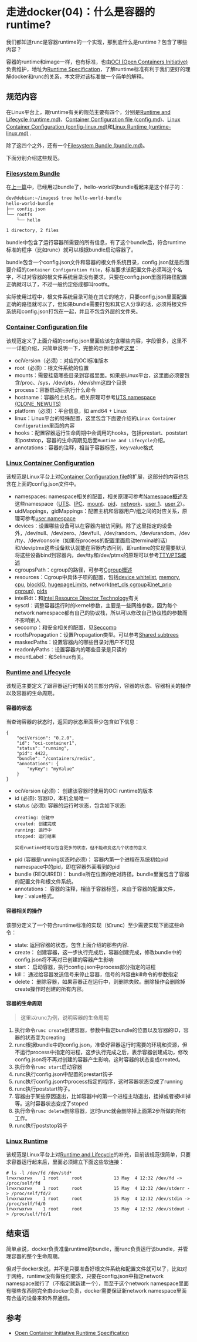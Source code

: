 # 走进docker(04)：什么是容器的runtime?

我们都知道runc是容器runtime的一个实现，那到底什么是runtime？包含了哪些内容？

容器的runtime和image一样，也有标准，也由[OCI (Open Containers Initiative)](https://www.opencontainers.org/)负责维护，地址为[Runtime Specification](https://github.com/opencontainers/runtime-spec/blob/master/spec.md)，了解runtime标准有利于我们更好的理解docker和runc的关系，本文将对该标准做一个简单的解释。

## 规范内容
在Linux平台上，跟runtime有关的规范主要有四个，分别是[Runtime and Lifecycle (runtime.md)](https://github.com/opencontainers/runtime-spec/blob/master/runtime.md)、[Container Configuration file (config.md)](https://github.com/opencontainers/runtime-spec/blob/master/config.md)、[Linux Container Configuration (config-linux.md)](https://github.com/opencontainers/runtime-spec/blob/master/config-linux.md)和[Linux Runtime (runtime-linux.md)](https://github.com/opencontainers/runtime-spec/blob/master/runtime-linux.md) .

除了这四个之外，还有一个[Filesystem Bundle (bundle.md)](https://github.com/opencontainers/runtime-spec/blob/master/bundle.md)。

下面分别介绍这些规范。

### [Filesystem Bundle](https://github.com/opencontainers/runtime-spec/blob/master/bundle.md)
在[上一篇](https://segmentfault.com/a/1190000009309378)中，已经用过bundle了，hello-world的bundle看起来是这个样子的：
```bash
dev@debian:~/images$ tree hello-world-bundle
hello-world-bundle
├── config.json
└── rootfs
    └── hello

1 directory, 2 files
```

bundle中包含了运行容器所需要的所有信息，有了这个bundle后，符合runtime标准的程序（比如runc）就可以根据bundle启动容器了。

bundle包含一个config.json文件和容器的根文件系统目录，config.json就是后面要介绍的```Container Configuration file```，标准要求该配置文件必须叫这个名字，不过对容器的根文件系统目录没有要求，只要在config.json里面将路径配置正确就可以了，不过一般约定俗成都叫rootfs。

实际使用过程中，根文件系统目录可能在其它的地方，只要config.json里面配置正确的路径就可以了，但如果bundle需要打包和其它人分享的话，必须将根文件系统和config.json打包在一起，并且不包含外层的文件夹。

### [Container Configuration file](https://github.com/opencontainers/runtime-spec/blob/master/config.md)
该规范定义了上面介绍的config.json里面应该包含哪些内容，字段很多，这里不一一详细介绍，只简单说明一下，完整的示例请参考[这里](https://github.com/opencontainers/runtime-spec/blob/master/config.md#configuration-schema-example)：

* ociVersion（必须）：对应的OCI标准版本
* root（必须）：根文件系统的位置
* mounts：需要挂载哪些目录到容器里面。如果是Linux平台，这里面必须要包含/proc、/sys，/dev/pts，/dev/shm这四个目录
* process：容器启动后执行什么命令
* hostname：容器的主机名，相关原理可参考[UTS namespace (CLONE_NEWUTS)](https://segmentfault.com/a/1190000006908598)
* platform（必须）：平台信息，如 amd64 + Linux
* linux：Linux平台的特殊配置，这里包含下面要介绍的```Linux Container Configuration```里面的内容
* hooks：配置容器运行生命周期中会调用的hooks，包括prestart、poststart和poststop，容器的生命周期见后面```Runtime and Lifecycle```介绍。
* annotations：容器的注释，相当于容器标签，key:value格式

### [Linux Container Configuration](https://github.com/opencontainers/runtime-spec/blob/master/config-linux.md)
该规范是Linux平台上对[Container Configuration file](https://github.com/opencontainers/runtime-spec/blob/master/config.md)的扩展，这部分的内容也包含在上面的config.json文件中。

* namespaces: namespace相关的配置，相关原理可参考[Namespace概述](https://segmentfault.com/a/1190000006908272)及这些namespace（[UTS](https://segmentfault.com/a/1190000006908598)、[IPC](https://segmentfault.com/a/1190000006908729)、[mount](https://segmentfault.com/a/1190000006912742)、[pid](https://segmentfault.com/a/1190000006912878)、[network](https://segmentfault.com/a/1190000006912930)、[user 1](https://segmentfault.com/a/1190000006913195)、[user 2](https://segmentfault.com/a/1190000006913499)）。
* uidMappings，gidMappings：配置主机和容器用户/组之间的对应关系，原理可参考[user namespace](https://segmentfault.com/a/1190000006913195)
* devices：设置哪些设备可以在容器内被访问到。除了这里指定的设备外，/dev/null、/dev/zero、/dev/full、/dev/random、/dev/urandom、/dev/tty、/dev/console（如果在process的配置里面启动terminal的话）和/dev/ptmx这些设备默认就能在容器内访问到，即runtime的实现需要默认将这些设备bind到容器内，dev/tty和/dev/ptmx的原理可以参考[TTY/PTS概述](https://segmentfault.com/a/1190000009082089)
* cgroupsPath：cgroup的路径，可参考[Cgroup概述](https://segmentfault.com/a/1190000006917884)
* resources：Cgroup中具体子项的配置，包括[device whitelist](https://www.kernel.org/doc/Documentation/cgroup-v1/devices.txt), [memory](https://segmentfault.com/a/1190000008125359), [cpu](https://segmentfault.com/a/1190000008323952), [blockIO](https://www.kernel.org/doc/Documentation/cgroup-v1/blkio-controller.txt), [hugepageLimits](https://www.kernel.org/doc/Documentation/cgroup-v1/hugetlb.txt), network([net_cls cgroup](https://www.kernel.org/doc/Documentation/cgroup-v1/net_cls.txt)和[net_prio cgroup](https://www.kernel.org/doc/Documentation/cgroup-v1/net_prio.txt)), [pids](https://segmentfault.com/a/1190000007468509)
* intelRdt：和[Intel Resource Director Technology](https://www.kernel.org/doc/Documentation/x86/intel_rdt_ui.txt)有关
* sysctl：调整容器运行时的kernel参数，主要是一些网络参数，因为每个network namespace都有自己的协议栈，所以可以修改自己协议栈的参数而不影响别人
* seccomp：和安全相关的配置，见[Seccomp ](https://www.kernel.org/doc/Documentation/prctl/seccomp_filter.txt)
* rootfsPropagation：设置Propagation类型。可以参考[Shared subtrees](https://segmentfault.com/a/1190000006899213)
* maskedPaths：设置容器内的哪些目录对用户不可见
* readonlyPaths：设置容器内的哪些目录是只读的
* mountLabel：和Selinux有关。

### [Runtime and Lifecycle](https://github.com/opencontainers/runtime-spec/blob/master/runtime.md)
该规范主要定义了跟容器运行时相关的三部分内容，容器的状态、容器相关的操作以及容器的生命周期。
#### 容器的状态
当查询容器的状态时，返回的状态里面至少包含如下信息：
```
{
    "ociVersion": "0.2.0",
    "id": "oci-container1",
    "status": "running",
    "pid": 4422,
    "bundle": "/containers/redis",
    "annotations": {
        "myKey": "myValue"
    }
}
```

* ociVersion (必须)： 创建该容器时使用的OCI runtime的版本
* id (必须): 容器ID，本机全局唯一
* status (必须): 容器的运行时状态，包含如下状态:
    ```
    creating: 创建中
    created: 创建完成
    running: 运行中
    stopped: 运行结束

    实现runtime时可以包含更多的状态，但不能改变这几个状态的含义
    ```
* pid (容器是running状态时必须)： 容器内第一个进程在系统初始pid namespace中的pid，即在容器外面看到的pid
* bundle (REQUIRED)： bundle所在位置的绝对路径。bundle里面包含了容器的配置文件和根文件系统。
* annotations： 容器的注释，相当于容器标签，来自于容器的配置文件，key：value格式。

#### 容器相关的操作
该部分定义了一个符合runtime标准的实现（如runc）至少需要实现下面这些命令：

* state: 返回容器的状态，包含上面介绍的那些内容.
* create： 创建容器，这一步执行完成后，容器创建完成，修改bundle中的config.json将不再对已创建的容器产生影响
* start： 启动容器，执行config.json中process部分指定的进程
* kill： 通过给容器发送信号来停止容器，信号的内容由kill命令的参数指定
* delete： 删除容器，如果容器正在运行中，则删除失败。删除操作会删除掉create操作时创建的所有内容。

#### 容器的生命周期

>这里以runc为例，说明容器的生命周期

1. 执行命令```runc create```创建容器，参数中指定bundle的位置以及容器的ID，容器的状态变为creating
2. runc根据bundle中的config.json，准备好容器运行时需要的环境和资源，但不运行process中指定的进程，这步执行完成之后，表示容器创建成功，修改config.json将不再对创建的容器产生影响，这时容器的状态变成created。
3. 执行命令```runc start```启动容器
4. runc执行config.json中配置的prestart钩子
5. runc执行config.json中process指定的程序，这时容器状态变成了running
6. runc执行poststart钩子。
7. 容器由于某些原因退出，比如容器中的第一个进程主动退出，挂掉或者被kill掉等。这时容器状态变成了stoped
8. 执行命令```runc delete```删除容器，这时runc就会删除掉上面第2步所做的所有工作。
9. runc执行poststop钩子

### [Linux Runtime](https://github.com/opencontainers/runtime-spec/blob/master/runtime-linux.md)
该规范是Linux平台上对[Runtime and Lifecycle](https://github.com/opencontainers/runtime-spec/blob/master/runtime.md)的补充，目前该规范很简单，只要求容器运行起来后，里面必须建立下面这些软连接：
```
# ls -l /dev/fd /dev/std*
lrwxrwxrwx    1 root     root            13 May  4 12:32 /dev/fd -> /proc/self/fd
lrwxrwxrwx    1 root     root            15 May  4 12:32 /dev/stderr -> /proc/self/fd/2
lrwxrwxrwx    1 root     root            15 May  4 12:32 /dev/stdin -> /proc/self/fd/0
lrwxrwxrwx    1 root     root            15 May  4 12:32 /dev/stdout -> /proc/self/fd/1
```

## 结束语
简单点说，docker负责准备runtime的bundle，而runc负责运行该bundle，并管理容器的整个生命周期。

但对于docker来说，并不是只要准备好根文件系统和配置文件就可以了，比如对于网络，runtime没有做任何要求，只要在config.json中指定network namespace就行了（不指定就新建一个），而至于这个network namespace里面有哪些东西则完全由docker负责，docker需要保证新network namespace里面有合适的设备来和外界通信。

## 参考

* [Open Container Initiative Runtime Specification](https://github.com/opencontainers/runtime-spec)
